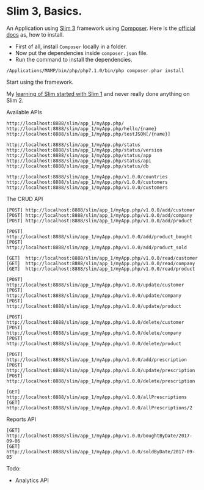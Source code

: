 Slim 3, Basics.
===============

An Application using [Slim 3][1] framework using [Composer][3]. Here is the [official docs][2] as, how to install.

 - First of all, install `Composer` locally in a folder.
 - Now put the dependencies inside `composer.json` file.
 - Run the command to install the dependencies.

```
/Applications/MAMP/bin/php/php7.1.0/bin/php composer.phar install
```
Start using the framework.

My [learning of Slim started with Slim 1][4] and never really done anything on Slim 2.


Available APIs

```
http://localhost:8888/slim/app_1/myApp.php/
http://localhost:8888/slim/app_1/myApp.php/hello/{name}
http://localhost:8888/slim/app_1/myApp.php/testJSON[/{name}]

http://localhost:8888/slim/app_1/myApp.php/status
http://localhost:8888/slim/app_1/myApp.php/status/version
http://localhost:8888/slim/app_1/myApp.php/status/app
http://localhost:8888/slim/app_1/myApp.php/status/api
http://localhost:8888/slim/app_1/myApp.php/status/db

http://localhost:8888/slim/app_1/myApp.php/v1.0.0/countries
http://localhost:8888/slim/app_1/myApp.php/v1.0.0/customers
http://localhost:8888/slim/app_1/myApp.php/v1.0.0/customers
```

The CRUD API

```
[POST] http://localhost:8888/slim/app_1/myApp.php/v1.0.0/add/customer
[POST] http://localhost:8888/slim/app_1/myApp.php/v1.0.0/add/company
[POST] http://localhost:8888/slim/app_1/myApp.php/v1.0.0/add/product

[POST] http://localhost:8888/slim/app_1/myApp.php/v1.0.0/add/product_bought
[POST] http://localhost:8888/slim/app_1/myApp.php/v1.0.0/add/product_sold

[GET]  http://localhost:8888/slim/app_1/myApp.php/v1.0.0/read/customer
[GET]  http://localhost:8888/slim/app_1/myApp.php/v1.0.0/read/company
[GET]  http://localhost:8888/slim/app_1/myApp.php/v1.0.0/read/product

[POST] http://localhost:8888/slim/app_1/myApp.php/v1.0.0/update/customer
[POST] http://localhost:8888/slim/app_1/myApp.php/v1.0.0/update/company
[POST] http://localhost:8888/slim/app_1/myApp.php/v1.0.0/update/product

[POST] http://localhost:8888/slim/app_1/myApp.php/v1.0.0/delete/customer
[POST] http://localhost:8888/slim/app_1/myApp.php/v1.0.0/delete/company
[POST] http://localhost:8888/slim/app_1/myApp.php/v1.0.0/delete/product

[POST] http://localhost:8888/slim/app_1/myApp.php/v1.0.0/add/prescription
[POST] http://localhost:8888/slim/app_1/myApp.php/v1.0.0/update/prescription
[POST] http://localhost:8888/slim/app_1/myApp.php/v1.0.0/delete/prescription

[GET]  http://localhost:8888/slim/app_1/myApp.php/v1.0.0/allPrescriptions 
[GET]  http://localhost:8888/slim/app_1/myApp.php/v1.0.0/allPrescriptions/2 

```

Reports API

```
[GET] http://localhost:8888/slim/app_1/myApp.php/v1.0.0/boughtByDate/2017-09-06
[GET] http://localhost:8888/slim/app_1/myApp.php/v1.0.0/soldByDate/2017-09-05
```

Todo: 
 - Analytics API 




 [1]: https://www.slimframework.com/
 [2]: https://www.slimframework.com/docs/start/installation.html
 [3]: https://getcomposer.org
 [4]: https://github.com/saumya/slimCraft